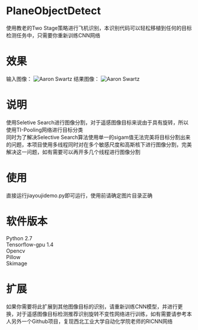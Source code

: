 # PlaneObjectDetect
使用教老的Two Stage策略进行飞机识别，本识别代码可以轻松移植到任何的目标检测任务中，只需要你重新训练CNN网络
# 效果
输入图像：
![Aaron Swartz](https://raw.githubusercontent.com/jiangruoqiao/PlaneObjectDetect/master/ObjectDectectDemo/image/input.JPG)
结果图像：
![Aaron Swartz](https://raw.githubusercontent.com/jiangruoqiao/PlaneObjectDetect/master/ObjectDectectDemo/image/result.png)
# 说明
使用Seletive Search进行图像分割，对于遥感图像目标来说由于具有旋转，所以使用TI-Pooling网络进行目标分类  
同时为了解决Selective Search算法使用单一的sigam值无法完美将目标分割出来的问题，本项目使用多线程同时对在多个敏感尺度和高斯核下进行图像分割，完美解决这一问题，如有需要可以再开多几个线程进行图像分割
# 使用
直接运行jiayoujidemo.py即可运行，使用前请确定图片目录正确
# 软件版本
Python 2.7  
Tensorflow-gpu 1.4  
Opencv  
Pillow  
Skimage
# 扩展
如果你需要将此扩展到其他图像目标的识别，请重新训练CNN模型，并进行更换，对于遥感图像目标检测推荐识别旋转不变性网络进行训练，如有需要请参考本人另外一个Github项目，复现西北工业大学自动化学院老师的RICNN网络

